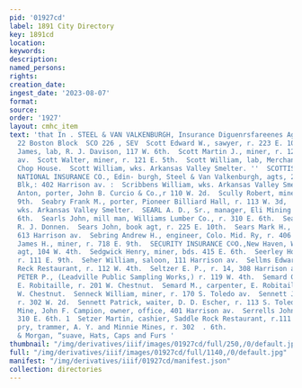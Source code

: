 ```yaml
---
pid: '01927cd'
label: 1891 City Directory
key: 1891cd
location: 
keywords: 
description: 
named_persons: 
rights: 
creation_date: 
ingest_date: '2023-08-07'
format: 
source: 
order: '1927'
layout: cmhc_item
text: 'that In . STEEL & VAN VALKENBURGH, Insurance Diguenrsfareenes Agency, 21 and
  22 Boston Block  SCO 226 , SEV  Scott Edward W., sawyer, r. 223 E. 10th.  Scott
  James, lab, R. J. Davison, 117 W. 6th.  Scott Martin J., miner, r. 120 S. Toledo
  av.  Scott Walter, miner, r. 121 E. 5th.  Scott William, lab, Merchants Oyster and
  Chop House.  Scott William, wks. Arkansas Valley Smelter. ''  SCOTTISH UNION AND
  NATIONAL INSURANCE CO., Edin- burgh, Steel & Van Valkenburgh, agts, 20-21 Boston
  Blk,: 402 Harrison av. :  Scribbens William, wks. Arkansas Valley Smelter.  Scudellari
  Anton, porter, John B. Curcio & Co.,r 110 W. 2d.  Scully Robert, miner, r. 800 E.
  9th.  Seabry Frank M., porter, Pioneer Billiard Hall, r. 113 W. 3d,  Seaman Fred.,
  wks. Arkansas Valley Smelter.  SEARL A. D., Sr., manager, Eli Mining Co., 133 E.
  6th.  Searls John, mill man, Williams Lumber Co., r. 310 E. 6th.  Sears Henry, lab,
  R. J. Donnen.  Sears John, book agt, r. 225 E. 10th.  Sears Mark H., physician,
  613 Harrison av.  Sebring Andrew H., engineer, Colo. Mid. Ry, r. 406 W. 4th.  Seccombe
  James H., miner, r. 718 E. 9th.  SECURITY INSURANCE C©O.,New Haven, W. L. Thompson,
  agt, 104 W. 4th.  Sedgwick Henry, miner, bds. 415 E. 6th.  Seerley Horace A., mining,
  r. 111 E. 9th.  Seher William, saloon, 111 Harrison av.  Sellms Edward, lab, Saddle
  Reck Restaurant, r. 112 W. 4th.  Seltzer E. P., r. 14, 308 Harrison av.  SELTZER
  PETER P., (Leadville Public Sampling Works,) r. 119 W. 4th.  Semard G. B., carpenter,
  E. Robitaille, r. 201 W. Chestnut.  Semard M., carpenter, E. Robitaille, r. 201
  W. Chestnut.  Senneck William, miner, r. 170 S. Toledo av.  Sennett James, miner,
  r. 302 W. 2d.  Sennett Patrick, waiter, D. D. Escher, r. 113 S. Toledo av.  Sequin
  Mine, John F. Campion, owner, office, 401 Harrison av.  Serrells John, lab, bds.
  310 E. 6th. 1  Setzer Martin, cashier, Saddle Rock Restaurant, r.111 W. 4th. °  Severson
  pry, trammer, A. Y. and Minnie Mines, r. 302  . 6th.                      Brown
  & Morgan, “suave, Hats, Caps and Furs '
thumbnail: "/img/derivatives/iiif/images/01927cd/full/250,/0/default.jpg"
full: "/img/derivatives/iiif/images/01927cd/full/1140,/0/default.jpg"
manifest: "/img/derivatives/iiif/01927cd/manifest.json"
collection: directories
---
```


